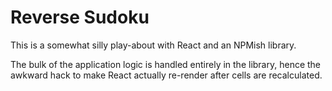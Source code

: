 # Reverse Sudoku

This is a somewhat silly play-about with React and an NPMish library.

The bulk of the application logic is handled entirely in the library, hence the awkward hack to make React actually re-render after cells are recalculated.
